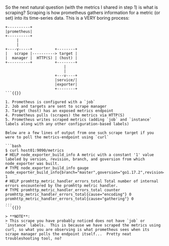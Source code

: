 So the next natural question (with the metrics I shared in step 1) is what is scraping?  Scraping is how prometheus gathers information for a metric (or set) into its time-series data.  This is a VERY boring process:

```
+----------+
|prometheus|
+----------+
     |
     |
+----v-----+          +--------+
|   scrape |----------> target |
|  manager |  HTTP(S) | (host) |
+----------+          +--------+
                          |
                          |
                      +---v----+
                      |service/|
                      |exporter|
                      +--------+
```{{}}

1. Prometheus is configured with a `job`
2. Job and targets are sent to scrape manager
3. Target (host) has an exposed metrics endpoint
4. Prometheus pulls (scrapes) the metrics via HTTP(S)
5. Prometheus writes scraped metrics (adding `job` and `instance` labels along with any other configuration-based labels)

Below are a few lines of output from one such scrape target if you were to poll the metrics-endpoint using `curl`

```bash
$ curl host01:9090/metrics
# HELP node_exporter_build_info A metric with a constant '1' value labeled by version, revision, branch, and goversion from which node_exporter was built.
# TYPE node_exporter_build_info gauge
node_exporter_build_info{branch="master",goversion="go1.17.2",revision="3e6f4ce627e588e9972e624f1f744c716e11b199",version="1.2.2"} 1
# HELP promhttp_metric_handler_errors_total Total number of internal errors encountered by the promhttp metric handler.
# TYPE promhttp_metric_handler_errors_total counter
promhttp_metric_handler_errors_total{cause="encoding"} 0
promhttp_metric_handler_errors_total{cause="gathering"} 0
...
```{{}}

> **NOTE**: 
> This scrape you have probably noticed does not have `job` or `instance` labels.  This is because we have scraped the metrics using curl, so what you are observing is what prometheus sees when its scrape manager polls the endpoint itself...  Pretty neat troubleshooting tool, no?
